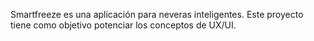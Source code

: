 Smartfreeze es una aplicación para neveras inteligentes. Este proyecto tiene como objetivo potenciar los conceptos de UX/UI.
